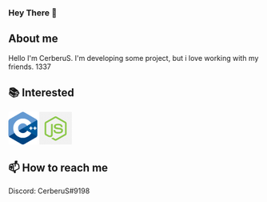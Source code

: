 ### Hey There 👋

## About me
Hello I'm CerberuS.
I'm developing some project, but i love working with my friends.
1337

## 📚 Interested

<code><img height="65" src="https://raw.githubusercontent.com/CerberuSzx/CerberuSzx/c593aca2cd1ef5fb9d286c154ddf4342c963e0b2/31/cpp.svg"></code>
<code><img height="65" src="https://raw.githubusercontent.com/CerberuSzx/CerberuSzx/main/31/js.png"></code>

## 📫 How to reach me
Discord: CerberuS#9198

<!--

Here are some ideas to get you started:

- 🔭 I’m currently working on ...
- 🌱 I’m currently learning ...
- 👯 I’m looking to collaborate on ...
- 🤔 I’m looking for help with ...
- 💬 Ask me about ...
- 📫 How to reach me: ...
- 😄 Pronouns: ...
- ⚡ Fun fact: ...
-->
